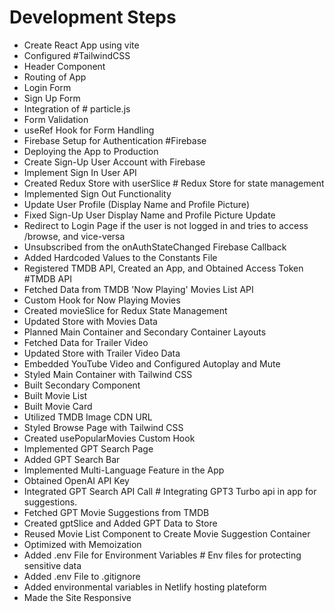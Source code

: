 # Development Steps
- Create React App using vite
- Configured                              #TailwindCSS
- Header Component
- Routing of App
- Login Form
- Sign Up Form
- Integration of                        # particle.js
- Form Validation
- useRef Hook for Form Handling
- Firebase Setup for Authentication      #Firebase
- Deploying the App to Production
- Create Sign-Up User Account with Firebase
- Implement Sign In User API
- Created Redux Store with userSlice    # Redux Store for state management
- Implemented Sign Out Functionality
- Update User Profile (Display Name and Profile Picture)
- Fixed Sign-Up User Display Name and Profile Picture Update
- Redirect to Login Page if the user is not logged in and tries to access /browse, and vice-versa
- Unsubscribed from the onAuthStateChanged Firebase Callback
- Added Hardcoded Values to the Constants File
- Registered TMDB API, Created an App, and Obtained Access Token      #TMDB API
- Fetched Data from TMDB 'Now Playing' Movies List API
- Custom Hook for Now Playing Movies
- Created movieSlice for Redux State Management
- Updated Store with Movies Data
- Planned Main Container and Secondary Container Layouts
- Fetched Data for Trailer Video
- Updated Store with Trailer Video Data
- Embedded YouTube Video and Configured Autoplay and Mute
- Styled Main Container with Tailwind CSS
- Built Secondary Component
- Built Movie List
- Built Movie Card
- Utilized TMDB Image CDN URL
- Styled Browse Page with Tailwind CSS
- Created usePopularMovies Custom Hook
- Implemented GPT Search Page
- Added GPT Search Bar
- Implemented Multi-Language Feature in the App
- Obtained OpenAI API Key
- Integrated GPT Search API Call                     # Integrating GPT3 Turbo api in app for suggestions.
- Fetched GPT Movie Suggestions from TMDB
- Created gptSlice and Added GPT Data to Store
- Reused Movie List Component to Create Movie Suggestion Container
- Optimized with Memoization
- Added .env File for Environment Variables          # Env files for protecting sensitive data
- Added .env File to .gitignore
- Added environmental variables in Netlify hosting plateform
- Made the Site Responsive
